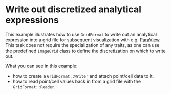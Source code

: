<!-- SPDX-FileCopyrightText: 2022-2023 Dennis Gläser <dennis.glaeser@iws.uni-stuttgart.de> -->
<!-- SPDX-License-Identifier: CC-BY-4.0 -->

# Write out discretized analytical expressions

This example illustrates how to use `GridFormat` to write out an analytical expression into a grid
file for subsequent visualization with e.g. [ParaView](https://www.paraview.org/). This task does
not require the specialization of any traits, as one can use the predefined `ImageGrid` class to
define the discretization on which to write out.

What you can see in this example:

- how to create a `GridFormat::Writer` and attach point/cell data to it.
- how to read point/cell values back in from a grid file with the `GridFormat::Reader`.
